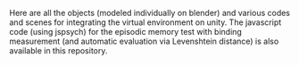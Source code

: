 Here are all the objects (modeled individually on blender) and various codes and scenes for integrating the virtual environment on unity. The javascript code (using jspsych) for the episodic memory test with binding measurement (and automatic evaluation via Levenshtein distance) is also available in this repository.
